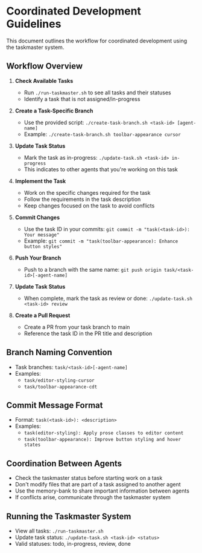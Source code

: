 # Coordinated Development Guidelines

This document outlines the workflow for coordinated development using the taskmaster system.

## Workflow Overview

1. **Check Available Tasks**
   - Run `./run-taskmaster.sh` to see all tasks and their statuses
   - Identify a task that is not assigned/in-progress

2. **Create a Task-Specific Branch**
   - Use the provided script: `./create-task-branch.sh <task-id> [agent-name]`
   - Example: `./create-task-branch.sh toolbar-appearance cursor`

3. **Update Task Status**
   - Mark the task as in-progress: `./update-task.sh <task-id> in-progress`
   - This indicates to other agents that you're working on this task

4. **Implement the Task**
   - Work on the specific changes required for the task
   - Follow the requirements in the task description
   - Keep changes focused on the task to avoid conflicts

5. **Commit Changes**
   - Use the task ID in your commits: `git commit -m "task(<task-id>): Your message"`
   - Example: `git commit -m "task(toolbar-appearance): Enhance button styles"`

6. **Push Your Branch**
   - Push to a branch with the same name: `git push origin task/<task-id>[-agent-name]`

7. **Update Task Status**
   - When complete, mark the task as review or done: `./update-task.sh <task-id> review`

8. **Create a Pull Request**
   - Create a PR from your task branch to main
   - Reference the task ID in the PR title and description

## Branch Naming Convention

- Task branches: `task/<task-id>[-agent-name]`
- Examples:
  - `task/editor-styling-cursor`
  - `task/toolbar-appearance-cdt`

## Commit Message Format

- Format: `task(<task-id>): <description>`
- Examples:
  - `task(editor-styling): Apply prose classes to editor content`
  - `task(toolbar-appearance): Improve button styling and hover states`

## Coordination Between Agents

- Check the taskmaster status before starting work on a task
- Don't modify files that are part of a task assigned to another agent
- Use the memory-bank to share important information between agents
- If conflicts arise, communicate through the taskmaster system

## Running the Taskmaster System

- View all tasks: `./run-taskmaster.sh`
- Update task status: `./update-task.sh <task-id> <status>`
- Valid statuses: todo, in-progress, review, done 